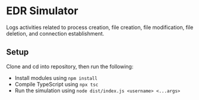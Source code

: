# EDR Simulator

Logs activities related to process creation, file creation, file modification, file deletion, and connection establishment.

## Setup

Clone and cd into repository, then run the following:
* Install modules using `npm install`
* Compile TypeScript using `npx tsc`
* Run the simulation using `node dist/index.js <username> <...args>`
